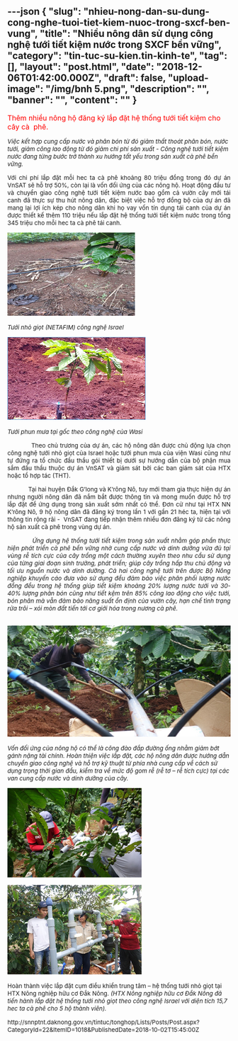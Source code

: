 ---json
{
    "slug": "nhieu-nong-dan-su-dung-cong-nghe-tuoi-tiet-kiem-nuoc-trong-sxcf-ben-vung",
    "title": "Nhiều nông dân sử dụng công nghệ tưới tiết kiệm nước trong SXCF bền vững",
    "category": "tin-tuc-su-kien.tin-kinh-te",
    "tag": [],
    "layout": "post.html",
    "date": "2018-12-06T01:42:00.000Z",
    "draft": false,
    "upload-image": "/img/bnh 5.png",
    "description": "",
    "banner": "",
    "__content__": ""
}
---
<p><span style="font-size:12.0pt"><span style="color:red">Th&ecirc;m nhiều n&ocirc;ng hộ đăng k&yacute; lắp đặt hệ thống tưới tiết kiệm cho c&acirc;y c&agrave;&nbsp; ph&ecirc;.</span></span></p>

<p><em><span style="font-size:10.0pt">Việc kết hợp cung cấp nước v&agrave; ph&acirc;n b&oacute;n từ đ&oacute; giảm thất tho&aacute;t ph&acirc;n b&oacute;n, nước tưới, giảm c&ocirc;ng lao động từ đ&oacute; giảm chi ph&iacute; sản xuất - C&ocirc;ng nghệ tưới tiết kiệm nước đang từng bước trở th&agrave;nh xu hướng tất yếu trong sản xuất c&agrave; ph&ecirc; bền vững.</span></em></p>

<p style="text-align:justify"><span style="font-size:10.0pt">Với chi ph&iacute; lắp đặt mỗi hec ta c&agrave; ph&ecirc; khoảng 80 triệu đồng trong đ&oacute; dự &aacute;n VnSAT sẽ hỗ trợ 50%, c&ograve;n lại l&agrave; vốn đối ứng của c&aacute;c n&ocirc;ng hộ. Hoạt động đầu tư v&agrave; chuyển giao c&ocirc;ng nghệ tưới tiết kiệm nước bao gồm cả vườn c&acirc;y mới t&aacute;i canh đ&atilde; thực sự thu h&uacute;t n&ocirc;ng d&acirc;n, đặc biệt việc hỗ trợ đồng bộ của dự &aacute;n đ&atilde; mang lại lợi &iacute;ch k&eacute;p cho n&ocirc;ng d&acirc;n khi họ vay vốn t&iacute;n dụng t&aacute;i canh của dự &aacute;n được thiết kế th&ecirc;m 110 triệu nếu lắp đặt hệ thống tưới tiết kiệm nước trong tổng 345 triệu cho mỗi hec ta c&agrave; ph&ecirc; t&aacute;i canh.</span></p>

<p><img alt="" src="/img/bnh 1.png" /></p>

<p><em><span style="font-size:10.0pt">Tưới nhỏ giọt (NETAFIM) c&ocirc;ng nghệ Israel&nbsp;&nbsp;&nbsp;&nbsp;&nbsp;&nbsp;&nbsp;&nbsp;&nbsp;</span></em></p>

<p><em><span style="font-size:10.0pt"><img alt="" src="/img/bnh 2.png" /></span></em></p>

<p><em><span style="font-size:10.0pt">Tưới phun mưa tại gốc theo c&ocirc;ng nghệ của Wasi</span></em></p>

<p style="text-align:justify"><span style="font-size:10.0pt">&nbsp;&nbsp;&nbsp;&nbsp;&nbsp;&nbsp;&nbsp;&nbsp;&nbsp;&nbsp;&nbsp; Theo chủ trương của dự &aacute;n, c&aacute;c hộ n&ocirc;ng d&acirc;n được chủ động lựa chọn c&ocirc;ng nghệ tưới nhỏ giọt của Israel hoặc tưới phun mưa của viện Wasi cũng như tự đứng ra tổ chức đầu thầu g&oacute;i thiết bị dưới sự hướng dẫn của bộ phận mua sắm đấu thầu thuộc dự &aacute;n VnSAT v&agrave; gi&aacute;m s&aacute;t bởi c&aacute;c ban gi&aacute;m s&aacute;t của HTX hoặc tổ hợp t&aacute;c (THT). </span></p>

<p style="text-align:justify"><span style="font-size:10.0pt">&nbsp;&nbsp;&nbsp;&nbsp;&nbsp;&nbsp;&nbsp;&nbsp;&nbsp;&nbsp;&nbsp; Tại hai huyện Đắk G&rsquo;long v&agrave; K&rsquo;r&ocirc;ng N&ocirc;, tuy mới tham gia thực hiện dự &aacute;n nhưng người n&ocirc;ng d&acirc;n đ&atilde; nắm bắt được th&ocirc;ng tin v&agrave; mong muốn được hỗ trợ lắp đặt để ứng dụng trong sản xuất sớm nhất c&oacute; thể. Đơn cử như tại HTX NN K&rsquo;r&ocirc;ng N&ocirc;, 9 hộ n&ocirc;ng d&acirc;n đ&atilde; đăng k&yacute; trong lần 1 với gần 21 h&eacute;c ta, hiện tại với th&ocirc;ng tin rộng r&atilde;i - &nbsp;VnSAT đang tiếp nhận th&ecirc;m nhiều đơn đăng k&yacute; từ c&aacute;c n&ocirc;ng hộ sản xuất c&agrave; ph&ecirc; trong v&ugrave;ng dự &aacute;n.</span></p>

<p style="text-align:justify"><span style="font-size:10.0pt">&nbsp;&nbsp;&nbsp;&nbsp;&nbsp;&nbsp;&nbsp;&nbsp;&nbsp;&nbsp;&nbsp; <em>Ứng dụng hệ thống tưới tiết kiệm</em></span><em><span style="font-size:10.0pt"> trong sản xuất</span></em><em><span style="font-size:10.0pt"> nhằm g&oacute;p phần thực hiện ph&aacute;t triển c&agrave; ph&ecirc; bền vững nhờ cung cấp nước v&agrave; dinh dưỡng vừa đủ tại v&ugrave;ng rễ t&iacute;ch cực của c&acirc;y trồng một c&aacute;ch thường xuy&ecirc;n theo nhu cầu sử dụng của từng giai đoạn sinh trưởng, ph&aacute;t triển; gi&uacute;p c&acirc;y trồng hấp thu chủ động v&agrave; tối ưu nguồn nước v&agrave; dinh dưỡng. Cả</span></em><em><span style="font-size:10.0pt"> hai c&ocirc;ng nghệ tưới tr&ecirc;n được Bộ N&ocirc;ng nghiệp khuyến c&aacute;o đưa v&agrave;o sử dụng đều đảm bảo việc</span></em><em><span style="font-size:10.0pt"> ph&acirc;n phối lượng nước đồng đều trong hệ thống gi&uacute;p tiết kiệm khoảng 20% lượng nước tưới v&agrave; 30-40% lượng ph&acirc;n b&oacute;n cũng như tiết kệm tr&ecirc;n 85% c&ocirc;ng lao động cho việc tưới, b&oacute;n ph&acirc;n</span></em><em> </em><em><span style="font-size:10.0pt">m&agrave; vẫn </span></em><em><span style="font-size:10.0pt">đảm bảo năng suất ổn định</span></em><em><span style="font-size:10.0pt"> của vườn c&acirc;y</span></em><em><span style="font-size:10.0pt">, hạn chế t&igrave;nh trạng rửa tr&ocirc;i &ndash; x&oacute;i m&ograve;n đất tiến tới cơ giới h&oacute;a trong nương c&agrave; ph&ecirc;.</span></em><em> </em></p>

<p><br />
<img alt="" src="/img/bnh 3.png" /></p>

<p><em><span style="font-size:10.0pt">Vốn đối ứng của n&ocirc;ng hộ c&oacute; thể l&agrave; c&ocirc;ng đ&agrave;o đắp đường ống nhằm giảm bớt g&aacute;nh nặng t&agrave;i ch&iacute;nh. Ho&agrave;n thiện việc lắp đặt, c&aacute;c hộ n&ocirc;ng d&acirc;n được hướng dẫn chuyển giao c&ocirc;ng nghệ v&agrave; hỗ trợ kỹ thuật từ ph&iacute;a nh&agrave; cung cấp về c&aacute;ch sử dụng trọng thời gian đầu, kiểm tra về mức độ gom rễ (rễ tơ &ndash; rễ t&iacute;ch cực) tại c&aacute;c van cung cấp nước v&agrave; dinh dưỡng của c&acirc;y. </span></em></p>

<p style="text-align:justify"><img alt="" src="/img/bnh 4.png" /></p>

<p style="text-align:justify"><img alt="" src="/img/bnh 5.png" /></p>

<p><span style="font-size:10.0pt">Ho&agrave;n th&agrave;nh việc lắp đặt cụm điều khiển trung t&acirc;m &ndash; hệ thống tưới nhỏ giọt tại HTX N&ocirc;ng nghiệp hữu cơ Đắk N&ocirc;ng. <em>(HTX N&ocirc;ng nghiệp hữu cơ Đắk N&ocirc;ng đ&atilde; tiến h&agrave;nh lắp đặt hệ thống tưới nhỏ giọt theo c&ocirc;ng nghệ Israel với diện t&iacute;ch 15,7 hec ta c&agrave; ph&ecirc; cho 5 hộ th&agrave;nh vi&ecirc;n).</em></span></p>

<p><span style="font-size:10.0pt">http://snnptnt.daknong.gov.vn/tintuc/tonghop/Lists/Posts/Post.aspx?CategoryId=22&amp;ItemID=1018&amp;PublishedDate=2018-10-02T15:45:00Z</span></p>

<p>&nbsp;</p>
